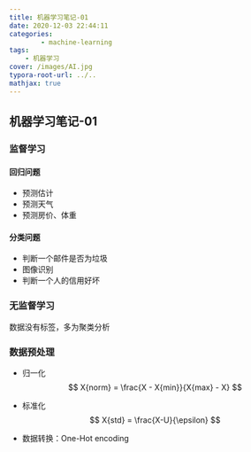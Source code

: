```yaml
---
title: 机器学习笔记-01
date: 2020-12-03 22:44:11
categories: 
		- machine-learning
tags: 
	- 机器学习
cover: /images/AI.jpg
typora-root-url: ../..
mathjax: true
---
```


## 机器学习笔记-01

### 监督学习

#### 回归问题

- 预测估计
- 预测天气
- 预测房价、体重

#### 分类问题

- 判断一个邮件是否为垃圾
- 图像识别
- 判断一个人的信用好坏

### 无监督学习

数据没有标签，多为聚类分析



### 数据预处理

- 归一化
  $$
  X{norm} = \frac{X - X{min}}{X{max} - X}
  $$
  

- 标准化
  $$
  X{std} = \frac{X-U}{\epsilon}
  $$
  

- 数据转换：One-Hot encoding